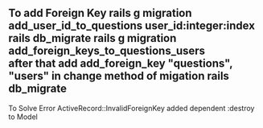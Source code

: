 To add Foreign Key
rails g migration add_user_id_to_questions user_id:integer:index
rails db_migrate
rails g migration add_foreign_keys_to_questions_users     
after that add add_foreign_key "questions", "users" in change method of migation
rails db_migrate
------------------
To Solve Error ActiveRecord::InvalidForeignKey 
added dependent :destroy to Model
